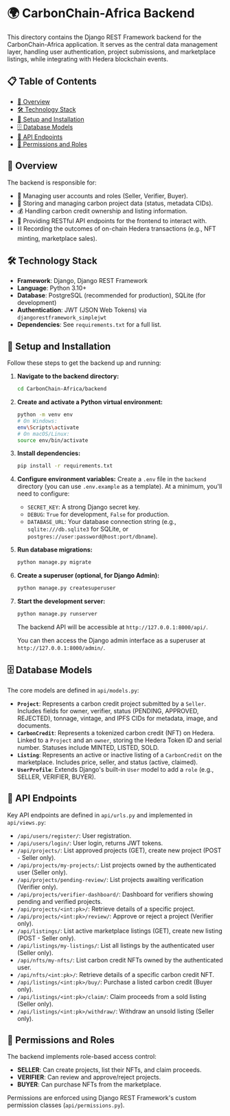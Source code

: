 # 🌍 CarbonChain-Africa Backend

This directory contains the Django REST Framework backend for the CarbonChain-Africa application. It serves as the central data management layer, handling user authentication, project submissions, and marketplace listings, while integrating with Hedera blockchain events.

## 📋 Table of Contents

- [📜 Overview](#overview)
- [🛠️ Technology Stack](#technology-stack)
- [🚀 Setup and Installation](#setup-and-installation)
- [🗄️ Database Models](#database-models)
- [🔗 API Endpoints](#api-endpoints)
- [🔐 Permissions and Roles](#permissions-and-roles)

## 📜 Overview

The backend is responsible for:
- 👤 Managing user accounts and roles (Seller, Verifier, Buyer).
- 📂 Storing and managing carbon project data (status, metadata CIDs).
- 💰 Handling carbon credit ownership and listing information.
- 🔄 Providing RESTful API endpoints for the frontend to interact with.
- ⛓️ Recording the outcomes of on-chain Hedera transactions (e.g., NFT minting, marketplace sales).

## 🛠️ Technology Stack

- **Framework**: Django, Django REST Framework
- **Language**: Python 3.10+
- **Database**: PostgreSQL (recommended for production), SQLite (for development)
- **Authentication**: JWT (JSON Web Tokens) via `djangorestframework_simplejwt`
- **Dependencies**: See `requirements.txt` for a full list.

## 🚀 Setup and Installation

Follow these steps to get the backend up and running:

1.  **Navigate to the backend directory:**
    ```bash
    cd CarbonChain-Africa/backend
    ```

2.  **Create and activate a Python virtual environment:**
    ```bash
    python -m venv env
    # On Windows:
    env\Scripts\activate
    # On macOS/Linux:
    source env/bin/activate
    ```

3.  **Install dependencies:**
    ```bash
    pip install -r requirements.txt
    ```

4.  **Configure environment variables:**
    Create a `.env` file in the `backend` directory (you can use `.env.example` as a template). At a minimum, you'll need to configure:
    - `SECRET_KEY`: A strong Django secret key.
    - `DEBUG`: `True` for development, `False` for production.
    - `DATABASE_URL`: Your database connection string (e.g., `sqlite:///db.sqlite3` for SQLite, or `postgres://user:password@host:port/dbname`).

5.  **Run database migrations:**
    ```bash
    python manage.py migrate
    ```

6.  **Create a superuser (optional, for Django Admin):**
    ```bash
    python manage.py createsuperuser
    ```
    

7.  **Start the development server:**
    ```bash
    python manage.py runserver
    ```
    The backend API will be accessible at `http://127.0.0.1:8000/api/`.

    You can then access the Django admin interface as a superuser at `http://127.0.0.1:8000/admin/`.

## 🗄️ Database Models

The core models are defined in `api/models.py`:

-   **`Project`**: Represents a carbon credit project submitted by a `Seller`. Includes fields for owner, verifier, status (PENDING, APPROVED, REJECTED), tonnage, vintage, and IPFS CIDs for metadata, image, and documents.
-   **`CarbonCredit`**: Represents a tokenized carbon credit (NFT) on Hedera. Linked to a `Project` and an `owner`, storing the Hedera Token ID and serial number. Statuses include MINTED, LISTED, SOLD.
-   **`Listing`**: Represents an active or inactive listing of a `CarbonCredit` on the marketplace. Includes price, seller, and status (active, claimed).
-   **`UserProfile`**: Extends Django's built-in `User` model to add a `role` (e.g., SELLER, VERIFIER, BUYER).

## 🔗 API Endpoints

Key API endpoints are defined in `api/urls.py` and implemented in `api/views.py`:

-   `/api/users/register/`: User registration.
-   `/api/users/login/`: User login, returns JWT tokens.
-   `/api/projects/`: List approved projects (GET), create new project (POST - Seller only).
-   `/api/projects/my-projects/`: List projects owned by the authenticated user (Seller only).
-   `/api/projects/pending-review/`: List projects awaiting verification (Verifier only).
-   `/api/projects/verifier-dashboard/`: Dashboard for verifiers showing pending and verified projects.
-   `/api/projects/<int:pk>/`: Retrieve details of a specific project.
-   `/api/projects/<int:pk>/review/`: Approve or reject a project (Verifier only).
-   `/api/listings/`: List active marketplace listings (GET), create new listing (POST - Seller only).
-   `/api/listings/my-listings/`: List all listings by the authenticated user (Seller only).
-   `/api/nfts/my-nfts/`: List carbon credit NFTs owned by the authenticated user.
-   `/api/nfts/<int:pk>/`: Retrieve details of a specific carbon credit NFT.
-   `/api/listings/<int:pk>/buy/`: Purchase a listed carbon credit (Buyer only).
-   `/api/listings/<int:pk>/claim/`: Claim proceeds from a sold listing (Seller only).
-   `/api/listings/<int:pk>/withdraw/`: Withdraw an unsold listing (Seller only).

## 🔐 Permissions and Roles

The backend implements role-based access control:
-   **SELLER**: Can create projects, list their NFTs, and claim proceeds.
-   **VERIFIER**: Can review and approve/reject projects.
-   **BUYER**: Can purchase NFTs from the marketplace.

Permissions are enforced using Django REST Framework's custom permission classes (`api/permissions.py`).
